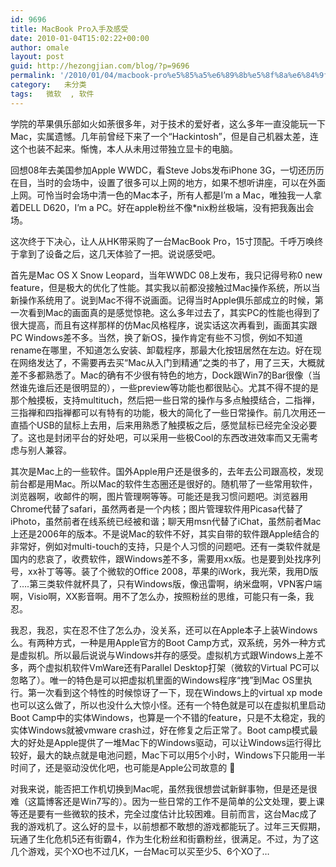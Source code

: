 ```yaml
---
id: 9696
title: MacBook Pro入手及感受
date: 2010-01-04T15:02:22+00:00
author: omale
layout: post
guid: http://hezongjian.com/blog/?p=9696
permalink: '/2010/01/04/macbook-pro%e5%85%a5%e6%89%8b%e5%8f%8a%e6%84%9f%e5%8f%97/'
category:   未分类  
tags:   微软  , 软件
---
```

学院的苹果俱乐部如火如荼很多年，对于技术的爱好者，这么多年一直没能玩一下Mac，实属遗憾。几年前曾经下来了一个&ldquo;Hackintosh&rdquo;，但是自己机器太差，连这个也装不起来。惭愧，本人从未用过带独立显卡的电脑。

回想08年去美国参加Apple WWDC，看Steve Jobs发布iPhone 3G，一切还历历在目，当时的会场中，设置了很多可以上网的地方，如果不想听讲座，可以在外面上网。可怜当时会场中清一色的Mac本子，所有人都是I&#8217;m a Mac，唯独我一人拿着DELL D620，I&#8217;m a PC。好在apple粉丝不像*nix粉丝极端，没有把我轰出会场。

这次终于下决心，让人从HK带采购了一台MacBook Pro，15寸顶配。千呼万唤终于拿到了设备之后，这几天体验了一把。说说感受吧。

首先是Mac OS X Snow Leopard，当年WWDC 08上发布，我只记得号称0 new feature，但是极大的优化了性能。其实我以前都没接触过Mac操作系统，所以当新操作系统用了。说到Mac不得不说画面。记得当时Apple俱乐部成立的时候，第一次看到Mac的画面真的是感觉惊艳。这么多年过去了，其实PC的性能也得到了很大提高，而且有这样那样的仿Mac风格程序，说实话这次再看到，画面其实跟PC Windows差不多。当然，换了新OS，操作肯定有些不习惯，例如不知道rename在哪里，不知道怎么安装、卸载程序，那最大化按钮居然在左边。好在现在网络发达了，不需要再去买&ldquo;Mac从入门到精通&rdquo;之类的书了，用了三天，大概就差不多都熟悉了。Mac的确有不少很有特色的地方，Dock跟Win7的Bar很像（当然谁先谁后还是很明显的），一些preview等功能也都很贴心。尤其不得不提的是那个触摸板，支持multituch，然后把一些日常的操作与多点触摸结合，二指禅，三指禅和四指禅都可以有特有的功能，极大的简化了一些日常操作。前几次用还一直插个USB的鼠标上去用，后来用熟悉了触摸板之后，感觉鼠标已经完全没必要了。这也是封闭平台的好处吧，可以采用一些极Cool的东西改进效率而又无需考虑与别人兼容。

其次是Mac上的一些软件。国外Apple用户还是很多的，去年去公司跟高校，发现前台都是用Mac。所以Mac的软件生态圈还是很好的。随机带了一些常用软件，浏览器啊，收邮件的啊，图片管理啊等等。可能还是我习惯问题吧。浏览器用Chrome代替了safari，虽然两者是一个内核；图片管理软件用Picasa代替了iPhoto，虽然前者在线系统已经被和谐；聊天用msn代替了iChat，虽然前者Mac上还是2006年的版本。不是说Mac的软件不好，其实自带的软件跟Apple结合的非常好，例如对multi-touch的支持，只是个人习惯的问题吧。还有一类软件就是国内的悲哀了，收费软件，跟Windows差不多，需要用xx版。也是要到处找序列号，xx补丁等等。装了个微软的Office 2008，苹果的iWork，我光荣，我用D版了&#8230;.第三类软件就杯具了，只有Windows版，像迅雷啊，纳米盘啊，VPN客户端啊，Visio啊，XX影音啊。用不了怎么办，按照粉丝的思维，可能只有一条，我忍。

我忍，我忍，实在忍不住了怎么办，没关系，还可以在Apple本子上装Windows么。有两种方式，一种是用Apple官方的Boot Camp方式，双系统，另外一种方式是虚拟机。所以最后说说与Windows并存的感受。虚拟机方式跟Windows上差不多，两个虚拟机软件VmWare还有Parallel Desktop打架（微软的Virtual PC可以忽略了）。唯一的特色是可以把虚拟机里面的Windows程序&ldquo;拽&rdquo;到Mac OS里执行。第一次看到这个特性的时候惊讶了一下，现在Windows上的virtual xp mode也可以这么做了，所以也没什么大惊小怪。还有一个特色就是可以在虚拟机里启动Boot Camp中的实体Windows，也算是一个不错的feature，只是不太稳定，我的实体Windows就被vmware crash过，好在修复之后正常了。Boot camp模式最大的好处是Apple提供了一堆Mac下的Windows驱动，可以让Windows运行得比较好，最大的缺点就是电池问题，Mac下可以用5个小时，Windows下只能用一半时间了，还是驱动没优化吧，也可能是Apple公司故意的 🙂

对我来说，能否把工作机切换到Mac呢，虽然我很想尝试新鲜事物，但是还是很难（这篇博客还是Win7写的）。因为一些日常的工作不是简单的公文处理，要上课等还是要有一些微软的技术，完全过度估计比较困难。目前而言，这台Mac成了我的游戏机了。这么好的显卡，以前想都不敢想的游戏都能玩了。过年三天假期，玩通了生化危机5还有街霸4，作为生化粉丝和街霸粉丝，很满足。不过，为了这几个游戏，买个XO也不过几K，一台Mac可以买至少5、6个XO了&#8230;

&nbsp;

&nbsp;